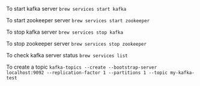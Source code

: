 To start kafka server `brew services start kafka`

To start zookeeper server `brew services start zookeeper`

To stop kafka server `brew services stop kafka`

To stop zookeeper server `brew services stop zookeeper`

To check kafka server status `brew services list`

To create a topic `kafka-topics --create --bootstrap-server localhost:9092 --replication-factor 1 --partitions 1 --topic my-kafka-test`